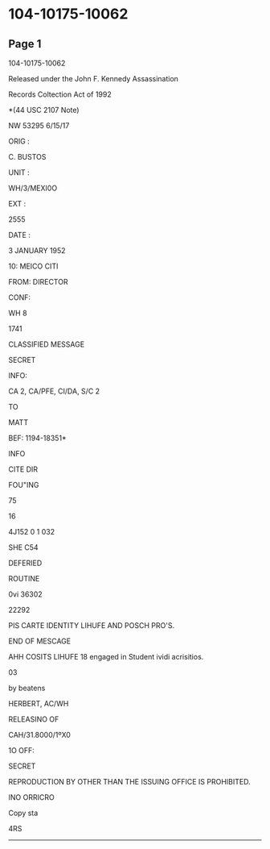# 104-10175-10062

## Page 1

104-10175-10062

Released under the John F. Kennedy Assassination

Records Coltection Act of 1992

*(44 USC 2107 Note)

NW 53295 6/15/17

ORIG :

C. BUSTOS

UNIT :

WH/3/MEXI0O

EXT :

2555

DATE :

3 JANUARY 1952

10: MEICO CITI

FROM: DIRECTOR

CONF:

WH 8

1741

CLASSIFIED MESSAGE

SECRET

INFO:

CA 2, CA/PFE, CI/DA, S/C 2

TO

MATT

BEF: 1194-18351*

INFO

CITE DIR

FOU"ING

75

16

4J152 0 1 032

SHE C54

DEFERIED

ROUTINE

0vi 36302

22292

PIS CARTE IDENTITY LIHUFE AND POSCH PRO'S.

END OF MESCAGE

AHH COSITS LIHUFE 18 engaged in Student ividi acrisitios.

03

by beatens

HERBERT, AC/WH

RELEASINO OF

CAH/31.8000/1ºX0

1O OFF:

SECRET

REPRODUCTION BY OTHER THAN THE ISSUING OFFICE IS PROHIBITED.

INO ORRICRO

Copy sta

4RS

---


